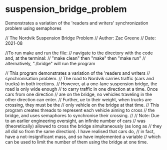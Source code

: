 # suspension_bridge_problem
Demonstrates a variation of the 'readers and writers' synchronization problem using semaphores

// The Nordvik Suspension Bridge Problem
// Author: Zac Greene 
// Date: 2021-08

//To run make and run the file:
// navigate to the directory with the code and, at the terminal:
// "make clean" then "make" then "make run"
// alternatively, "./bridge" will run the program

// This program demonstrates a variation of the 'readers and writers
// synchronisation problem. 
// The road to Nordvik carries traffic (cars and trucks) in both irections.
// However, at a one-lane suspension bridge, the road is only wide enough
// to carry traffic in one direction at a time. Once cars from one direction
// are on the bridge, no vehicles traveling in the other direction can enter.
// Further, ue to their weight, when trucks are crossing, they must be the
// only vehicle on the bridge at that time.
// This program creates threads to represent each vehicle aiming to cross
// the bridge, and uses semaphores to synchronise their crossing.
//
// Note: Due to an earlier engineering oversight, an infinite number of cars 
// was (theoretically) allowed to cross the bridge simultaneously (as long as
// they all did so from the same direction). I have realised that cars do,
// in fact, have a not-insignificant mass, and so have implemented a variable
// which can be used to limit the number of them using the bridge at one time.
